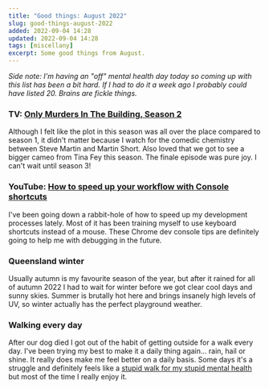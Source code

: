 ```yaml
---
title: "Good things: August 2022"
slug: good-things-august-2022
added: 2022-09-04 14:28
updated: 2022-09-04 14:28
tags: [miscellany]
excerpt: Some good things from August.
---
```


*Side note: I'm having an "off" mental health day today so coming up with this list has been a bit hard. If I had to do it a week ago I probably could have listed 20. Brains are fickle things.*

### TV: [Only Murders In The Building, Season 2](https://www.imdb.com/title/tt12851524/)
Although I felt like the plot in this season was all over the place compared to season 1, it didn't matter because I watch for the comedic chemistry between Steve Martin and Martin Short. Also loved that we got to see a bigger cameo from Tina Fey this season. The finale episode was pure joy. I can't wait until season 3!

### YouTube: [How to speed up your workflow with Console shortcuts](https://www.youtube.com/watch?v=hdRDTj6ObiE)
I've been going down a rabbit-hole of how to speed up my development processes lately. Most of it has been training myself to use keyboard shortcuts instead of a mouse. These Chrome dev console tips are definitely going to help me with debugging in the future.

### Queensland winter
Usually autumn is my favourite season of the year, but after it rained for all of autumn 2022 I had to wait for winter before we got clear cool days and sunny skies. Summer is brutally hot here and brings insanely high levels of UV, so winter actually has the perfect playground weather.

### Walking every day
After our dog died I got out of the habit of getting outside for a walk every day. I've been trying my best to make it a daily thing again... rain, hail or shine. It really does make me feel better on a daily basis. Some days it's a struggle and definitely feels like a [stupid walk for my stupid mental health](https://vt.tiktok.com/ZSRfYkM38/) but most of the time I really enjoy it.

